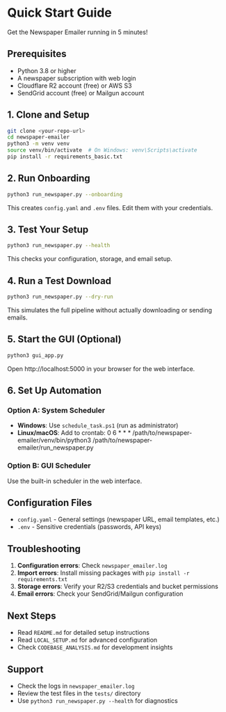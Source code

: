 # Quick Start Guide

Get the Newspaper Emailer running in 5 minutes!

## Prerequisites

- Python 3.8 or higher
- A newspaper subscription with web login
- Cloudflare R2 account (free) or AWS S3
- SendGrid account (free) or Mailgun account

## 1. Clone and Setup

```bash
git clone <your-repo-url>
cd newspaper-emailer
python3 -m venv venv
source venv/bin/activate  # On Windows: venv\Scripts\activate
pip install -r requirements_basic.txt
```

## 2. Run Onboarding

```bash
python3 run_newspaper.py --onboarding
```

This creates `config.yaml` and `.env` files. Edit them with your credentials.

## 3. Test Your Setup

```bash
python3 run_newspaper.py --health
```

This checks your configuration, storage, and email setup.

## 4. Run a Test Download

```bash
python3 run_newspaper.py --dry-run
```

This simulates the full pipeline without actually downloading or sending emails.

## 5. Start the GUI (Optional)

```bash
python3 gui_app.py
```

Open http://localhost:5000 in your browser for the web interface.

## 6. Set Up Automation

### Option A: System Scheduler
- **Windows**: Use `schedule_task.ps1` (run as administrator)
- **Linux/macOS**: Add to crontab: 0 6 * * * /path/to/newspaper-emailer/venv/bin/python3 /path/to/newspaper-emailer/run_newspaper.py

### Option B: GUI Scheduler
Use the built-in scheduler in the web interface.

## Configuration Files

- `config.yaml` - General settings (newspaper URL, email templates, etc.)
- `.env` - Sensitive credentials (passwords, API keys)

## Troubleshooting

1. **Configuration errors**: Check `newspaper_emailer.log`
2. **Import errors**: Install missing packages with `pip install -r requirements.txt`
3. **Storage errors**: Verify your R2/S3 credentials and bucket permissions
4. **Email errors**: Check your SendGrid/Mailgun configuration

## Next Steps

- Read `README.md` for detailed setup instructions
- Read `LOCAL_SETUP.md` for advanced configuration
- Check `CODEBASE_ANALYSIS.md` for development insights

## Support

- Check the logs in `newspaper_emailer.log`
- Review the test files in the `tests/` directory
- Use `python3 run_newspaper.py --health` for diagnostics